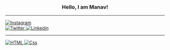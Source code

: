 <h3 align = 'center'>Hello, I am Manav!</h3>
<hr>
<a href="https://www.instagram.com/mann__pahilwani/">
<img alt="Instagram" src="https://img.shields.io/badge/Instagram-E4405F?logo=instagram&logoColor=white&style=for-the-badge"/><br>
<a href="https://twitter.com/MannPahilwani"><img
    alt="Twitter"
    src="https://img.shields.io/badge/Twitter-1DA1F2?logo=twitter&logoColor=white&style=for-the-badge"/>
 <a href=https://www.linkedin.com/in/manav-pahilwani-a81a25207/>
<img
    alt="Linkedin"
    src="https://img.shields.io/badge/linkedin-0077B5?logo=linkedin&logoColor=white&style=for-the-badge"
  />
<hr>
<img alt="HTML" src="https://img.shields.io/badge/HTML-E34F26?logo=html5&logoColor=white&style=for-the-badge" />
<img alt="Css" src="https://img.shields.io/badge/CSS-1572B6?logo=css3&logoColor=white&style=for-the-badge" />
 
